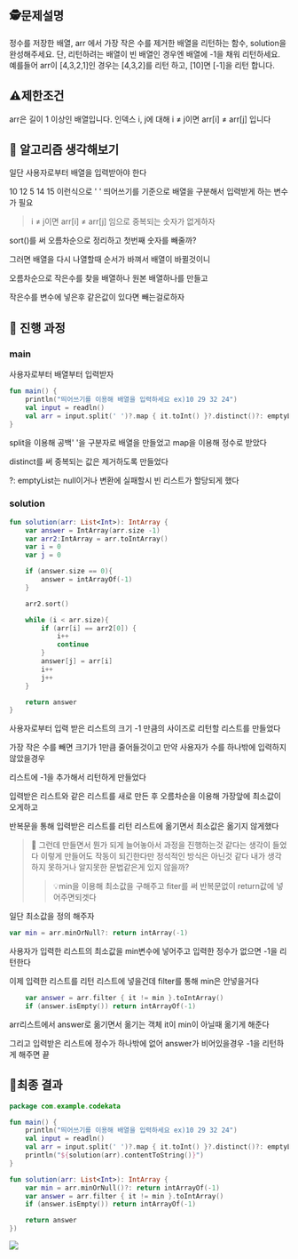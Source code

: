 ## 🕵️문제설명
정수를 저장한 배열, arr 에서 가장 작은 수를 제거한 배열을 리턴하는 함수, solution을 완성해주세요. 단, 리턴하려는 배열이 빈 배열인 경우엔 배열에 -1을 채워 리턴하세요. 예를들어 arr이 [4,3,2,1]인 경우는 [4,3,2]를 리턴 하고, [10]면 [-1]을 리턴 합니다.

## ⚠️제한조건

arr은 길이 1 이상인 배열입니다.
인덱스 i, j에 대해 i ≠ j이면 arr[i] ≠ arr[j] 입니다

## 🤔 알고리즘 생각해보기

일단 사용자로부터 배열을 입력받아야 한다 

10 12 5 14 15 이런식으로 ' ' 띄어쓰기를 기준으로 배열을 구분해서 입력받게 하는 변수가 필요

> i ≠ j이면 arr[i] ≠ arr[j] 임으로 중복되는 숫자가 없게하자

sort()를 써 오름차순으로 정리하고 첫번째 숫자를 빼줄까?

그러면 배열을 다시 나열할때 순서가 바껴서 배열이 바뀔것이니

오름차순으로 작은수를 찾을 배열하나 원본 배열하나를 만들고

작은수를 변수에 넣은후 같은값이 있다면 빼는걸로하자

## 🔎 진행 과정

### main
사용자로부터 배열부터 입력받자

```kotlin
fun main() {
    println("띄어쓰기를 이용해 배열을 입력하세요 ex)10 29 32 24")
    val input = readln()
    val arr = input.split(' ')?.map { it.toInt() }?.distinct()?: emptyList()
}
```
split을 이용해 공백'  '을 구분자로 배열을 만들었고 map을 이용해 정수로 받았다

distinct를 써 중복되는 값은 제거하도록 만들었다

?: emptyList는 null이거나 변환에 실패할시 빈 리스트가 할당되게 했다

### solution
```kotlin
fun solution(arr: List<Int>): IntArray {
    var answer = IntArray(arr.size -1)
    var arr2:IntArray = arr.toIntArray()
    var i = 0
    var j = 0

    if (answer.size == 0){
        answer = intArrayOf(-1)
    }

    arr2.sort()

    while (i < arr.size){
        if (arr[i] == arr2[0]) {
            i++
            continue
        }
        answer[j] = arr[i]
        i++
        j++
    }

    return answer
}
```
사용자로부터 입력 받은 리스트의 크기 -1 만큼의 사이즈로 리턴할 리스트를 만들었다

가장 작은 수를 빼면 크기가 1만큼 줄어들것이고 만약 사용자가 수를 하나밖에 입력하지 않았을경우

리스트에 -1을 추가해서 리턴하게 만들었다

입력받은 리스트와 같은 리스트를 새로 만든 후 오름차순을 이용해 가장앞에 최소값이 오게하고

반복문을 통해 입력받은 리스트를 리턴 리스트에 옮기면서 최소값은 옮기지 않게했다

>🤔 그런데 만들면서 뭔가 되게 늘어놓아서 과정을 진행하는것 같다는 생각이 들었다
이렇게 만들어도 작동이 되긴한다만 정석적인 방식은 아닌것 같다
내가 생각하지 못하거나 알지못한 문법같은게 있지 않을까?
>> 💡min을 이용해 최소값을 구해주고 fiter를 써 반복문없이 return값에 넣어주면되겟다

일단 최소값을 정의 해주자
```kotlin
var min = arr.minOrNull?: return intArray(-1)
```
사용자가 입력한 리스트의 최소값을 min변수에 넣어주고 입력한 정수가 없으면 -1을 리턴한다

이제 입력한 리스트를 리턴 리스트에 넣을건데 filter를 통해 min은 안넣을거다
```kotlin
    var answer = arr.filter { it != min }.toIntArray()
    if (answer.isEmpty()) return intArrayOf(-1)
```
arr리스트에서 answer로 옮기면서 옮기는 객체 it이 min이 아닐때 옮기게 해준다

그리고 입력받은 리스트에 정수가 하나밖에 없어 answer가 비어있을경우 -1을 리턴하게 해주면 끝

## 📌최종 결과
```kotlin
package com.example.codekata

fun main() {
    println("띄어쓰기를 이용해 배열을 입력하세요 ex)10 29 32 24")
    val input = readln()
    val arr = input.split(' ')?.map { it.toInt() }?.distinct()?: emptyList()
    println("${solution(arr).contentToString()}")
}

fun solution(arr: List<Int>): IntArray {
    var min = arr.minOrNull()?: return intArrayOf(-1)
    var answer = arr.filter { it != min }.toIntArray()
    if (answer.isEmpty()) return intArrayOf(-1)

    return answer
})
```
![](https://ifh.cc/g/yJn3WW.png)
